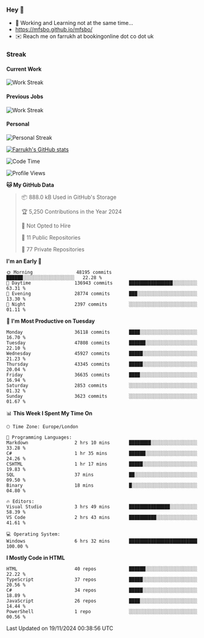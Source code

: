 ### Hey 👋

- 🏃 Working and Learning not at the same time...
- https://mfsbo.github.io/mfsbo/
- ✉️ Reach me on farrukh at bookingonline dot co dot uk

### Streak
#### Current Work
![Work Streak](https://streak-stats.demolab.com/?user=mfsbo)
#### Previous Jobs
![Work Streak](https://streak-stats.demolab.com/?user=farrukhcw)
#### Personal
![Personal Streak](https://streak-stats.demolab.com/?user=farrukhsubhani)

[![Farrukh's GitHub stats](https://github-readme-stats.vercel.app/api?username=mfsbo&hide=stars&count_private=true)](https://github.com/mfsbo/)

<!--START_SECTION:waka-->
![Code Time](http://img.shields.io/badge/Code%20Time-884%20hrs%2036%20mins-blue)

![Profile Views](http://img.shields.io/badge/Profile%20Views-3-blue)

**🐱 My GitHub Data** 

> 📦 888.0 kB Used in GitHub's Storage 
 > 
> 🏆 5,250 Contributions in the Year 2024
 > 
> 🚫 Not Opted to Hire
 > 
> 📜 11 Public Repositories 
 > 
> 🔑 77 Private Repositories 
 > 
**I'm an Early 🐤** 

```text
🌞 Morning                48195 commits       ██████░░░░░░░░░░░░░░░░░░░   22.28 % 
🌆 Daytime                136943 commits      ████████████████░░░░░░░░░   63.31 % 
🌃 Evening                28774 commits       ███░░░░░░░░░░░░░░░░░░░░░░   13.30 % 
🌙 Night                  2397 commits        ░░░░░░░░░░░░░░░░░░░░░░░░░   01.11 % 
```
📅 **I'm Most Productive on Tuesday** 

```text
Monday                   36118 commits       ████░░░░░░░░░░░░░░░░░░░░░   16.70 % 
Tuesday                  47808 commits       ██████░░░░░░░░░░░░░░░░░░░   22.10 % 
Wednesday                45927 commits       █████░░░░░░░░░░░░░░░░░░░░   21.23 % 
Thursday                 43345 commits       █████░░░░░░░░░░░░░░░░░░░░   20.04 % 
Friday                   36635 commits       ████░░░░░░░░░░░░░░░░░░░░░   16.94 % 
Saturday                 2853 commits        ░░░░░░░░░░░░░░░░░░░░░░░░░   01.32 % 
Sunday                   3623 commits        ░░░░░░░░░░░░░░░░░░░░░░░░░   01.67 % 
```


📊 **This Week I Spent My Time On** 

```text
🕑︎ Time Zone: Europe/London

💬 Programming Languages: 
Markdown                 2 hrs 10 mins       ████████░░░░░░░░░░░░░░░░░   33.28 % 
C#                       1 hr 35 mins        ██████░░░░░░░░░░░░░░░░░░░   24.26 % 
CSHTML                   1 hr 17 mins        █████░░░░░░░░░░░░░░░░░░░░   19.83 % 
SQL                      37 mins             ██░░░░░░░░░░░░░░░░░░░░░░░   09.50 % 
Binary                   18 mins             █░░░░░░░░░░░░░░░░░░░░░░░░   04.80 % 

🔥 Editors: 
Visual Studio            3 hrs 49 mins       ███████████████░░░░░░░░░░   58.39 % 
VS Code                  2 hrs 43 mins       ██████████░░░░░░░░░░░░░░░   41.61 % 

💻 Operating System: 
Windows                  6 hrs 32 mins       █████████████████████████   100.00 % 
```

**I Mostly Code in HTML** 

```text
HTML                     40 repos            ██████░░░░░░░░░░░░░░░░░░░   22.22 % 
TypeScript               37 repos            █████░░░░░░░░░░░░░░░░░░░░   20.56 % 
C#                       34 repos            █████░░░░░░░░░░░░░░░░░░░░   18.89 % 
JavaScript               26 repos            ████░░░░░░░░░░░░░░░░░░░░░   14.44 % 
PowerShell               1 repo              ░░░░░░░░░░░░░░░░░░░░░░░░░   00.56 % 
```




 Last Updated on 19/11/2024 00:38:56 UTC
<!--END_SECTION:waka-->
<!--
**mfsbo/mfsbo** is a ✨ _special_ ✨ repository because its `README.md` (this file) appears on your GitHub profile.

Here are some ideas to get you started:

- 🔭 I’m currently working on ...
- 🌱 I’m currently learning ...
- 👯 I’m looking to collaborate on ...
- 🤔 I’m looking for help with ...
- 💬 Ask me about ...
- 📫 How to reach me: ...
- 😄 Pronouns: ...
- ⚡ Fun fact: ...
-->
